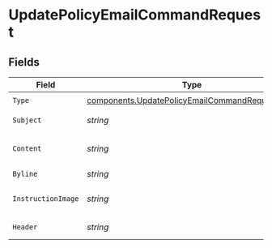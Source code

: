 # UpdatePolicyEmailCommandRequest


## Fields

| Field                                                                                                            | Type                                                                                                             | Required                                                                                                         | Description                                                                                                      |
| ---------------------------------------------------------------------------------------------------------------- | ---------------------------------------------------------------------------------------------------------------- | ---------------------------------------------------------------------------------------------------------------- | ---------------------------------------------------------------------------------------------------------------- |
| `Type`                                                                                                           | [components.UpdatePolicyEmailCommandRequestType](../../models/components/updatepolicyemailcommandrequesttype.md) | :heavy_check_mark:                                                                                               | N/A                                                                                                              |
| `Subject`                                                                                                        | *string*                                                                                                         | :heavy_check_mark:                                                                                               | Email Subject                                                                                                    |
| `Content`                                                                                                        | *string*                                                                                                         | :heavy_check_mark:                                                                                               | Description email content                                                                                        |
| `Byline`                                                                                                         | *string*                                                                                                         | :heavy_check_mark:                                                                                               | Email byline                                                                                                     |
| `InstructionImage`                                                                                               | *string*                                                                                                         | :heavy_check_mark:                                                                                               | Email Instruction image.                                                                                         |
| `Header`                                                                                                         | *string*                                                                                                         | :heavy_check_mark:                                                                                               | Email Header.                                                                                                    |